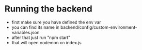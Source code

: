 # Running the backend

- first make sure you have defined the env var
- you can find its name in backend/config/custom-environment-variables.json
- after that just run "npm start"
- that will open nodemon on index.js
